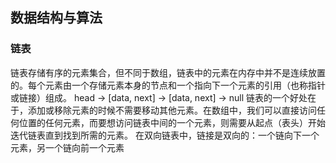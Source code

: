 ## 数据结构与算法

### 链表

链表存储有序的元素集合，但不同于数组，链表中的元素在内存中并不是连续放置的。每个元素由一个存储元素本身的节点和一个指向下一个元素的引用（也称指针或链接）组成。
head -> [data, next] -> [data, next] -> null
链表的一个好处在于，添加或移除元素的时候不需要移动其他元素。在数组中，我们可以直接访问任何位置的任何元素，而要想访问链表中间的一个元素，则需要从起点（表头）开始迭代链表直到找到所需的元素。
在双向链表中，链接是双向的：一个链向下一个元素，另一个链向前一个元素